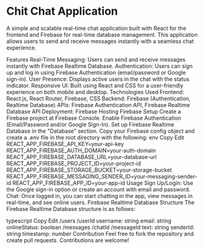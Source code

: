 # Chit Chat Application
A simple and scalable real-time chat application built with React for the frontend and Firebase for real-time database management. This application allows users to send and receive messages instantly with a seamless chat experience.

Features
Real-Time Messaging: Users can send and receive messages instantly with Firebase Realtime Database.
Authentication: Users can sign up and log in using Firebase Authentication (email/password or Google sign-in).
User Presence: Displays active users in the chat with the status indicator.
Responsive UI: Built using React and CSS for a user-friendly experience on both mobile and desktop.
Technologies Used
Frontend: React.js, React Router, Firebase, CSS
Backend: Firebase (Authentication, Realtime Database)
APIs: Firebase Authentication API, Firebase Realtime Database API
Deployment: Firebase Hosting
Firebase Setup
Create a Firebase project at Firebase Console.
Enable Firebase Authentication (Email/Password and/or Google Sign-In).
Set up Firebase Realtime Database in the "Database" section.
Copy your Firebase config object and create a .env file in the root directory with the following:
env
Copy
Edit
REACT_APP_FIREBASE_API_KEY=your-api-key
REACT_APP_FIREBASE_AUTH_DOMAIN=your-auth-domain
REACT_APP_FIREBASE_DATABASE_URL=your-database-url
REACT_APP_FIREBASE_PROJECT_ID=your-project-id
REACT_APP_FIREBASE_STORAGE_BUCKET=your-storage-bucket
REACT_APP_FIREBASE_MESSAGING_SENDER_ID=your-messaging-sender-id
REACT_APP_FIREBASE_APP_ID=your-app-id
Usage
Sign Up/Login: Use the Google sign-in option or create an account with email and password.
Chat: Once logged in, you can start chatting in the app, view messages in real-time, and see online users.
Firebase Realtime Database Structure
The Firebase Realtime Database structure is as follows:

typescript
Copy
Edit
/users
  /userId
    username: string
    email: string
    onlineStatus: boolean
/messages
  /chatId
    /messageId
      text: string
      senderId: string
      timestamp: number
Contribution
Feel free to fork the repository and create pull requests. Contributions are welcome!
